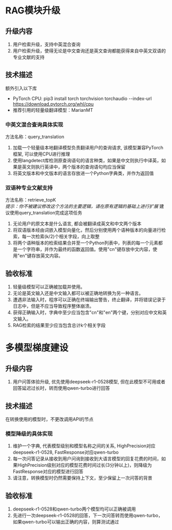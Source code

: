 # RAG模块升级
## 升级内容
1. 用户检索升级，支持中英混合查询
2. 用户检索升级，使得无论是中文查询还是英文查询都能获得来自中英文双语的专业文献的支持
## 技术描述
额外引入以下库
* PyTorch CPU: pip3 install torch torchvision torchaudio --index-url https://download.pytorch.org/whl/cpu
* 推荐引用的轻量级翻译模型：MarianMT
### 中英文混合查询具体实现
方法名称：query_translation
1. 加载一个轻量级本地翻译模型负责翻译用户的查询请求, 该模型兼容PyTorch框架, 可以使用CPU进行推理
2. 使用langdetect库检测原查询语句的语言种类，如果是中文则执行中译英，如果是英文则执行英译中，两个版本的查询语句均应当保留
3. 将英文版本和中文版本的语言存放进一个Python字典类，并作为返回值
### 双语种专业文献支持
方法名称：retrieve_topK <br>
*提示：你不被建议修改这个方法的主要逻辑，请在原有逻辑的基础上进行扩展*
建议使用query_translation完成这项任务
1. 无论用户的原文本是什么语言, 都会被翻译成英文和中文两个版本
2. 将双语版本经由词嵌入模型向量化，然后分别使用两个语种版本的向量进行检索，每一次检索(k/2)个相关字段，向上取整
3. 将两个语种版本的检索结果合并至一个Python列表中，列表的每一个元素都是一个字符串，并作为最终的函数返回值。使用"cn"键存放中文内容，使用"en"键存放英文内容。
## 验收标准
1. 轻量级模型可以正确被加载并使用。
2. 无论是英文输入还是中文输入都可以被正确地转换为另一种语言。
3. 遭遇非法输入时，程序可以正确在终端输出警告，终止翻译，并将错误记录于日志中，但是不应当导致程序整体崩溃。
4. 获得正确输入时，字典中至少应当包含"cn"和"en"两个键，分别对应中文和英文输入。
5. RAG检索的结果至少应当包含总计k个相关字段
# 多模型梯度建设
## 升级内容
1. 用户问答体验升级, 优先使用deepseek-r1-0528模型, 但在此模型不可用或者回答延迟过长时，转而使用qwen-turbo进行回答
## 技术描述
在转换使用的模型时，不更改调用API的节点
### 模型降级的具体实现
1. 维护一个字典, 代表模型级别和模型名称之间的关系, HighPrecision对应deepseek-r1-0528, FastResponse对应qwen-turbo
2. 每一次问答记录从接收到用户问询到接收到大语言模型的回复花费的时间，如果HighPrecision级别对应的模型花费时间过长(3分钟以上)，则降级为FastResponse对应的模型进行回答
3. 请注意，转换模型时仍然需要保持上下文，至少保留上一次问答的背景
## 验收标准
1. deepseek-r1-0528和qwen-turbo两个模型均可以正确被调用
2. 先进行一次deepseek-r1-0528的回答，下一次问答转而使用qwen-turbo，如果qwen-turbo可以输出正确的内容，则算测试通过
